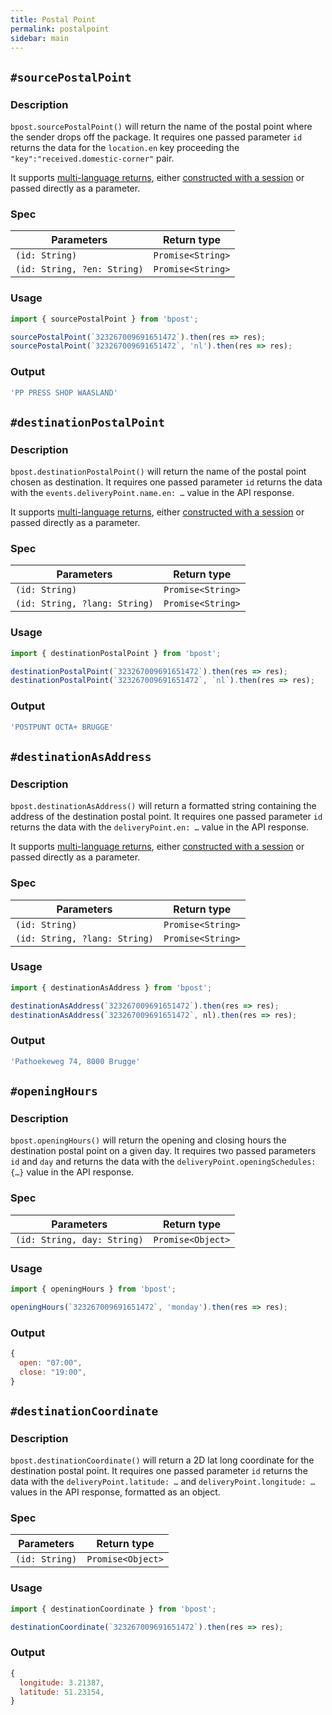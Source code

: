 ```yaml
---
title: Postal Point
permalink: postalpoint
sidebar: main
---
```

## `#sourcePostalPoint`

### Description
`bpost.sourcePostalPoint()` will return the name of the postal point where the sender drops off the package.
It requires one passed parameter `id` returns the data for the `location.en` key proceeding the `"key":"received.domestic-corner"` pair.

It supports [multi-language returns](/multilanguage), either [constructed with a session](/constructing) or passed directly as a parameter.

### Spec

|Parameters|Return type|
|---|---|
|`(id: String)`|`Promise<String>`|
|`(id: String, ?en: String)`|`Promise<String>`|

### Usage
```js
import { sourcePostalPoint } from 'bpost';

sourcePostalPoint(`323267009691651472`).then(res => res);
sourcePostalPoint(`323267009691651472`, 'nl').then(res => res);
```

### Output
```js
'PP PRESS SHOP WAASLAND'
```

## `#destinationPostalPoint`

### Description
`bpost.destinationPostalPoint()` will return the name of the postal point chosen as destination.
It requires one passed parameter `id` returns the data with the `events.deliveryPoint.name.en: …` value in the API response.

It supports [multi-language returns](/multilanguage), either [constructed with a session](/constructing) or passed directly as a parameter.

### Spec

|Parameters|Return type|
|---|---|
|`(id: String)`|`Promise<String>`|
|`(id: String, ?lang: String)`|`Promise<String>`|

### Usage
```js
import { destinationPostalPoint } from 'bpost';

destinationPostalPoint(`323267009691651472`).then(res => res);
destinationPostalPoint(`323267009691651472`, `nl`).then(res => res);
```

### Output
```js
'POSTPUNT OCTA+ BRUGGE'
```

## `#destinationAsAddress`

### Description
`bpost.destinationAsAddress()` will return a formatted string containing the address of the destination postal point.
It requires one passed parameter `id` returns the data with the `deliveryPoint.en: …` value in the API response.

It supports [multi-language returns](/multilanguage), either [constructed with a session](/constructing) or passed directly as a parameter.

### Spec

|Parameters|Return type|
|---|---|
|`(id: String)`|`Promise<String>`|
|`(id: String, ?lang: String)`|`Promise<String>`|

### Usage
```js
import { destinationAsAddress } from 'bpost';

destinationAsAddress(`323267009691651472`).then(res => res);
destinationAsAddress(`323267009691651472`, nl).then(res => res);
```

### Output
```js
'Pathoekeweg 74, 8000 Brugge'
```

## `#openingHours`

### Description
`bpost.openingHours()` will return the opening and closing hours the destination postal point on a given day.
It requires two passed parameters `id` and `day` and returns the data with the `deliveryPoint.openingSchedules: {…}` value in the API response.


### Spec

|Parameters|Return type|
|---|---|
|`(id: String, day: String)`|`Promise<Object>`|

### Usage
```js
import { openingHours } from 'bpost';

openingHours(`323267009691651472`, 'monday').then(res => res);
```

### Output
```js
{
  open: "07:00",
  close: "19:00",
}
```

## `#destinationCoordinate`

### Description
`bpost.destinationCoordinate()` will return a 2D lat long coordinate for the destination postal point.
It requires one passed parameter `id` returns the data with the `deliveryPoint.latitude: …` and `deliveryPoint.longitude: …` values in the API response, formatted as an object.

### Spec

|Parameters|Return type|
|---|---|
|`(id: String)`|`Promise<Object>`|

### Usage
```js
import { destinationCoordinate } from 'bpost';

destinationCoordinate(`323267009691651472`).then(res => res);
```

### Output
```js
{
  longitude: 3.21387,
  latitude: 51.23154,
}
```
